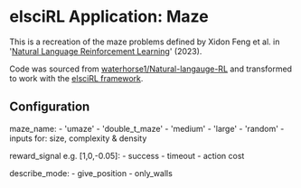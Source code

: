 # elsciRL Application: Maze

This is a recreation of the maze problems defined by Xidon Feng et al. in '[Natural Language Reinforcement Learning](https://arxiv.org/abs/2402.07157)' (2023). 

Code was sourced from [waterhorse1/Natural-langauge-RL](https://github.com/waterhorse1/Natural-language-RL) and transformed to work with the [elsciRL framework](https://elsci.org).


## Configuration

maze_name:
    - 'umaze'
    - 'double_t_maze'
    - 'medium'
    - 'large'
    - 'random'
        - inputs for: size, complexity & density 

reward_signal e.g. [1,0,-0.05]:
    - success
    - timeout
    - action cost

describe_mode:
    - give_position
    - only_walls